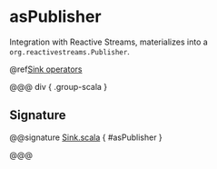 # asPublisher

Integration with Reactive Streams, materializes into a `org.reactivestreams.Publisher`.

@ref[Sink operators](../index.md#sink-operators)

@@@ div { .group-scala }
## Signature

@@signature [Sink.scala]($akka$/akka-stream/src/main/scala/akka/stream/scaladsl/Sink.scala) { #asPublisher }

@@@


